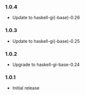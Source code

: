 ### 1.0.4

+ Update to haskell-gi(-base)-0.26

### 1.0.3

+ Update to haskell-gi(-base)-0.25

### 1.0.2

+ Upgrade to haskell-gi-base-0.24

### 1.0.1

+ Initial release

